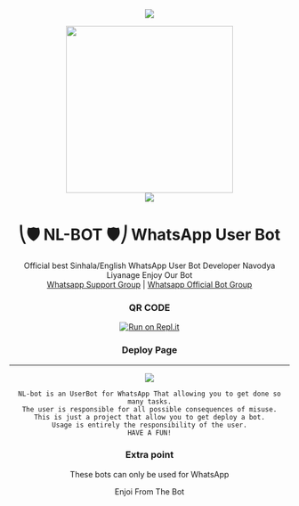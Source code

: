 

<div align="center">		
<img src= "https://camo.githubusercontent.com/71b837571c48af3aa60a73dbc9d5936aa359d78efbfa8a6743cbbbc16b80ef4d/68747470733a2f2f63646e2e646973636f72646170702e636f6d2f6174746163686d656e74732f3830353930323039333930363630383138362f3830353931333937323533353539303932322f74656e6f722e676966"/>
</p>
<div align="center">
  <img src="https://i.ibb.co/1GHMPz5/264333501-1023509868273878-5463150740883940955-n.jpg" width="300" height="300">
	      <div align="center">
<img src= "https://camo.githubusercontent.com/71b837571c48af3aa60a73dbc9d5936aa359d78efbfa8a6743cbbbc16b80ef4d/68747470733a2f2f63646e2e646973636f72646170702e636f6d2f6174746163686d656e74732f3830353930323039333930363630383138362f3830353931333937323533353539303932322f74656e6f722e676966"/>
</p>

  <h1>⎝🛡️ NL-BOT 🛡️⎠ WhatsApp User Bot</h1></h1>
 </div>
<p align="center">
    Official best Sinhala/English WhatsApp User Bot Developer Navodya Liyanage Enjoy Our Bot
    <br>
         <a href="https://chat.whatsapp.com/GS0WJ0WoK9DE7JNf9Yx2sn">Whatsapp Support Group</a> |
	       <a href="https://chat.whatsapp.com/GcEMTh11MMBIzx3p5eAmNo">Whatsapp Official Bot Group</a>
   <br>
</p>

### QR CODE
[![Run on Repl.it](https://repl.it/badge/github/quiec/whatsasena)](https://replit.com/@CTONLINE/ALPHA-Qr-Session?v=1)

### Deploy Page

</div>

----

</a>
  </p>
 <p align="center">
  <a href="https://wa.me/94773109531">
    <img src="https://img.shields.io/badge/Contact%20Me%20On%20Whatsapp-NL%20Navodya%20Liyanage-purple&style=plastic">
 </a>
</p>
 
```
NL-bot is an UserBot for WhatsApp That allowing you to get done so many tasks.
The user is responsible for all possible consequences of misuse.
This is just a project that allow you to get deploy a bot.
Usage is entirely the responsibility of the user.
HAVE A FUN!
```
### Extra point
These bots can only be used for WhatsApp

<hi>Enjoi From The Bot</h1>
